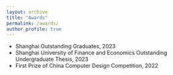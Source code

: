 ```yaml
---
layout: archive
title: "Awards"
permalink: /awards/
author_profile: true
---
```


* Shanghai Outstanding Graduates, 2023
* Shanghai University of Finance and Economics Outstanding Undergraduate Thesis, 2023
* First Prize of China Computer Design Competition, 2022
